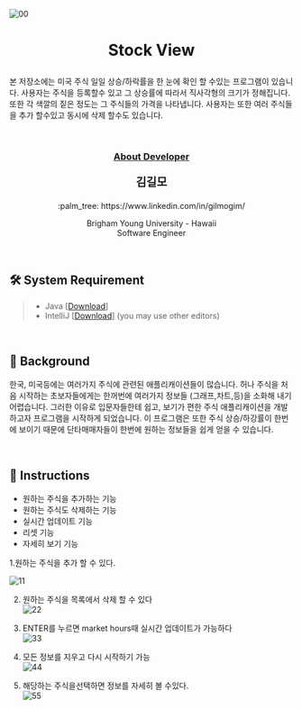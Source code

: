 ![00](https://user-images.githubusercontent.com/59432666/114690184-2b547880-9cb2-11eb-9bf0-a107ab185c53.jpg)


# <p align="center">Stock View</p>

<p>
본 저장소에는 미국 주식 일일 상승/하락률을 한 눈에 확인 할 수있는 프로그램이 있습니다. 사용자는 주식을 등록할수 있고 그 상승률에 따라서 직사각형의 크기가 정해집니다. 또한 각 색깔의 짙은 정도는 그 주식들의 가격을 
나타냅니다. 사용자는 또한 여러 주식들을 추가 할수있고 동시에 삭제 할수도 있습니다.
</p>
<br/>


### <p align="center" style="text-decoration:underline">About Developer</p>

**<p align="center" style="font-size:15pt">김길모</p>**
<p align="center">:palm_tree: https://www.linkedin.com/in/gilmogim/ </p>
<p align="center">
Brigham Young University - Hawaii<br/>
Software Engineer<br/>
</p>
<br/>

## :hammer_and_wrench: System Requirement
> + Java [[Download](https://www.java.com/en/download/manual.jsp)]
> + IntelliJ [[Download](https://www.jetbrains.com/idea/download)] (you may use other editors)
<br/>

## :foggy: Background
한국, 미국등에는 여러가지 주식에 관련된 애플리캐이션들이 많습니다. 허나 주식을 처음 시작하는 초보자들에게는 한꺼번에 여러가지 정보들 (그래프,차트,등)을 소화해 내기 어렵습니다. 그러한 이유로 입문자들한테
쉽고, 보기가 편한 주식 애플리캐이션을 개발하고자 프로그램을 시작하게 되었습니다. 이 프로그램은 또한 주식 상승/하강률이 한번에 보이기 때문에 단타매매자들이 한번에 원하는 정보들을 쉽게 얻을 수 있습니다.

<br/>

## :page_with_curl: Instructions
- 원하는 주식을 추가하는 기능
- 원하는 주식도 삭제하는 기능
- 실시간 업데이트 기능
- 리셋 기능
- 자세히 보기 기능

1.원하는 주식을 추가 할 수 있다.<br/> 

![11](https://user-images.githubusercontent.com/59432666/114690275-3dceb200-9cb2-11eb-9c54-42dcba29e618.jpg)

2. 원하는 주식을 목록에서 삭제 할 수 있다<br/>
![22](https://user-images.githubusercontent.com/59432666/114690288-40310c00-9cb2-11eb-9dc2-415eb792e796.jpg)

3. ENTER를 누르면 market hours때 실시간 업데이트가 가능하다<br/>
![33](https://user-images.githubusercontent.com/59432666/114690303-42936600-9cb2-11eb-88cf-d33e43c76861.jpg)

4. 모든 정보를 지우고 다시 시작하기 가능<br/>
![44](https://user-images.githubusercontent.com/59432666/114690340-4b843780-9cb2-11eb-91f3-881c6a1cc825.jpg)

5. 해당하는 주식을선택하면 정보를 자세히 볼 수있다.<br/>
![55](https://user-images.githubusercontent.com/59432666/114690364-5212af00-9cb2-11eb-9424-542c85d62514.jpg)

